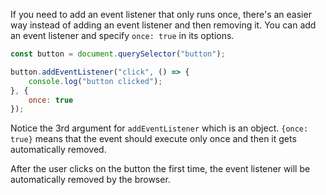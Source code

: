 If you need to add an event listener that only runs once, there's an easier way instead of adding an event listener and then removing it. You can add an event listener and specify `once: true` in its options.

```javascript
const button = document.querySelector("button");

button.addEventListener("click", () => {
    console.log("button clicked");
}, {
    once: true
});
```

Notice the 3rd argument for `addEventListener` which is an object. `{once: true}` means that the event should execute only once and then it gets automatically removed.

After the user clicks on the button the first time, the event listener will be automatically removed by the browser.